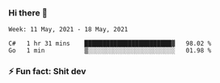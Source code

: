 ### Hi there 👋
<!--START_SECTION:waka-->
```text
Week: 11 May, 2021 - 18 May, 2021

C#   1 hr 31 mins    ████████████████████████▓   98.02 % 
Go   1 min           ▒░░░░░░░░░░░░░░░░░░░░░░░░   01.98 % 
```
<!--END_SECTION:waka-->
<!--
**TG4LAaron/TG4LAaron** is a ✨ _special_ ✨ repository because its `README.md` (this file) appears on your GitHub profile.

Here are some ideas to get you started:

- 🔭 I’m currently working on ...
- 🌱 I’m currently learning ...
- 👯 I’m looking to collaborate on ...
- 🤔 I’m looking for help with ...
- 💬 Ask me about ...
- 📫 How to reach me: ...
- 😄 Pronouns: ...
- ⚡ Fun fact: ...
-->
### ⚡ Fun fact: Shit dev
